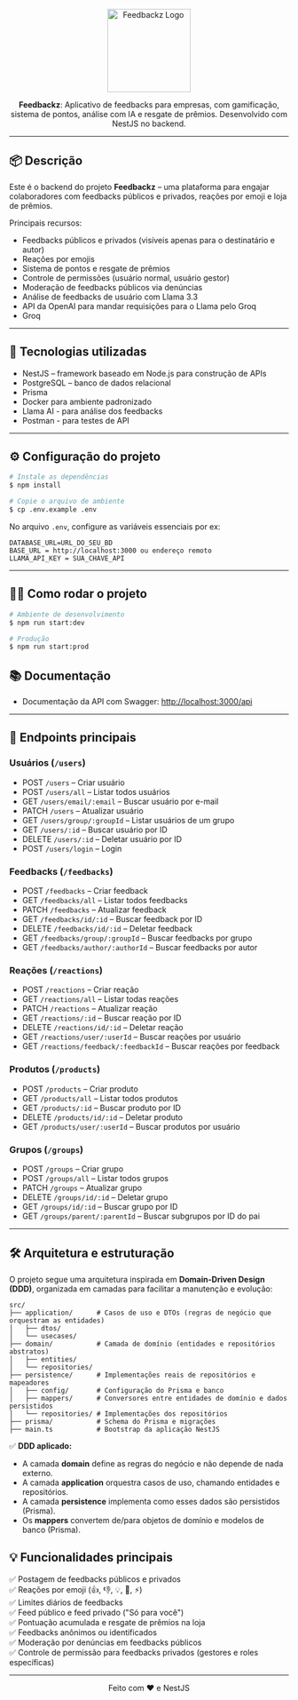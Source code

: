 
<p align="center">
  <img src="https://github.com/user-attachments/assets/081dd9a3-6e8b-4c88-b7b1-9551a2c26fea" width="150" alt="Feedbackz Logo" />
</p>

<p align="center">
  <b>Feedbackz</b>: Aplicativo de feedbacks para empresas, com gamificação, sistema de pontos, análise com IA e resgate de prêmios. 
    Desenvolvido com NestJS no backend.
</p>

---

## 📦 Descrição

Este é o backend do projeto **Feedbackz** – uma plataforma para engajar colaboradores com feedbacks públicos e privados, reações por emoji e loja de prêmios.

Principais recursos:
- Feedbacks públicos e privados (visíveis apenas para o destinatário e autor)
- Reações por emojis
- Sistema de pontos e resgate de prêmios
- Controle de permissões (usuário normal, usuário gestor)
- Moderação de feedbacks públicos via denúncias
- Análise de feedbacks de usuário com Llama 3.3
- API da OpenAI para mandar requisições para o Llama pelo Groq
- Groq 

---

## 🚀 Tecnologias utilizadas

- NestJS – framework baseado em Node.js para construção de APIs
- PostgreSQL – banco de dados relacional
- Prisma 
- Docker para ambiente padronizado
- Llama AI - para análise dos feedbacks
- Postman - para testes de API

---

## ⚙️ Configuração do projeto

```bash
# Instale as dependências
$ npm install

# Copie o arquivo de ambiente
$ cp .env.example .env
```

No arquivo `.env`, configure as variáveis essenciais por ex:

```env
DATABASE_URL=URL_DO_SEU_BD
BASE_URL = http://localhost:3000 ou endereço remoto
LLAMA_API_KEY = SUA_CHAVE_API
```

---

## 🏃‍♂️ Como rodar o projeto

```bash
# Ambiente de desenvolvimento
$ npm run start:dev

# Produção
$ npm run start:prod
```

## 📚 Documentação

- Documentação da API com Swagger: [http://localhost:3000/api](http://localhost:3000/api)

---

## 📌 Endpoints principais

### Usuários (`/users`)
- POST `/users` – Criar usuário
- POST `/users/all` – Listar todos usuários
- GET `/users/email/:email` – Buscar usuário por e-mail
- PATCH `/users` – Atualizar usuário
- GET `/users/group/:groupId` – Listar usuários de um grupo
- GET `/users/:id` – Buscar usuário por ID
- DELETE `/users/:id` – Deletar usuário por ID
- POST `/users/login` – Login

### Feedbacks (`/feedbacks`)
- POST `/feedbacks` – Criar feedback
- GET `/feedbacks/all` – Listar todos feedbacks
- PATCH `/feedbacks` – Atualizar feedback
- GET `/feedbacks/id/:id` – Buscar feedback por ID
- DELETE `/feedbacks/id/:id` – Deletar feedback
- GET `/feedbacks/group/:groupId` – Buscar feedbacks por grupo
- GET `/feedbacks/author/:authorId` – Buscar feedbacks por autor

### Reações (`/reactions`)
- POST `/reactions` – Criar reação
- GET `/reactions/all` – Listar todas reações
- PATCH `/reactions` – Atualizar reação
- GET `/reactions/:id` – Buscar reação por ID
- DELETE `/reactions/id/:id` – Deletar reação
- GET `/reactions/user/:userId` – Buscar reações por usuário
- GET `/reactions/feedback/:feedbackId` – Buscar reações por feedback

### Produtos (`/products`)
- POST `/products` – Criar produto
- GET `/products/all` – Listar todos produtos
- GET `/products/:id` – Buscar produto por ID
- DELETE `/products/id/:id` – Deletar produto
- GET `/products/user/:userId` – Buscar produtos por usuário

### Grupos (`/groups`)
- POST `/groups` – Criar grupo
- POST `/groups/all` – Listar todos grupos
- PATCH `/groups` – Atualizar grupo
- DELETE `/groups/id/:id` – Deletar grupo
- GET `/groups/id/:id` – Buscar grupo por ID
- GET `/groups/parent/:parentId` – Buscar subgrupos por ID do pai

---

## 🛠️ Arquitetura e estruturação

O projeto segue uma arquitetura inspirada em **Domain-Driven Design (DDD)**, organizada em camadas para facilitar a manutenção e evolução:

```
src/
├── application/      # Casos de uso e DTOs (regras de negócio que orquestram as entidades)
│   ├── dtos/
│   └── usecases/
├── domain/           # Camada de domínio (entidades e repositórios abstratos)
│   ├── entities/
│   └── repositories/
├── persistence/      # Implementações reais de repositórios e mapeadores
│   ├── config/       # Configuração do Prisma e banco
│   ├── mappers/      # Conversores entre entidades de domínio e dados persistidos
│   └── repositories/ # Implementações dos repositórios
├── prisma/           # Schema do Prisma e migrações
├── main.ts           # Bootstrap da aplicação NestJS
```

✅ **DDD aplicado:**  
- A camada **domain** define as regras do negócio e não depende de nada externo.  
- A camada **application** orquestra casos de uso, chamando entidades e repositórios.  
- A camada **persistence** implementa como esses dados são persistidos (Prisma).  
- Os **mappers** convertem de/para objetos de domínio e modelos de banco (Prisma).

## 💡 Funcionalidades principais

✅ Postagem de feedbacks públicos e privados  
✅ Reações por emoji (👍, 👎, 💡, 🙁, ⚡)  
✅ Limites diários de feedbacks  
✅ Feed público e feed privado ("Só para você")  
✅ Pontuação acumulada e resgate de prêmios na loja  
✅ Feedbacks anônimos ou identificados  
✅ Moderação por denúncias em feedbacks públicos  
✅ Controle de permissão para feedbacks privados (gestores e roles específicas)

---

<p align="center">
  Feito com ❤️ e NestJS
</p>
